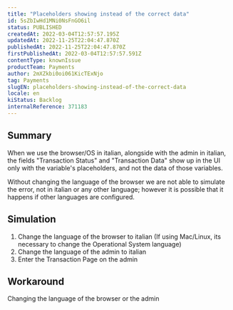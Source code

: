 ```yaml
---
title: "Placeholders showing instead of the correct data"
id: 5sZbIwHd1MNi0NsFnGO6il
status: PUBLISHED
createdAt: 2022-03-04T12:57:57.195Z
updatedAt: 2022-11-25T22:04:47.870Z
publishedAt: 2022-11-25T22:04:47.870Z
firstPublishedAt: 2022-03-04T12:57:57.591Z
contentType: knownIssue
productTeam: Payments
author: 2mXZkbi0oi061KicTExNjo
tag: Payments
slugEN: placeholders-showing-instead-of-the-correct-data
locale: en
kiStatus: Backlog
internalReference: 371183
---
```


## Summary



When we use the browser/OS in italian, alongside with the admin in italian, the fields "Transaction Status" and "Transaction Data" show up in the UI only with the variable's placeholders, and not the data of those variables.

Without changing the language of the browser we are not able to simulate the error,  not in italian or any other language; however it is possible that it happens if other languages are configured.



## Simulation


1. Change the language of the browser to italian (If using Mac/Linux, its necessary to change the Operational System language)
2. Change the language of the admin to italian
3. Enter the Transaction Page on the admin




## Workaround


Changing the language of the browser or the admin

